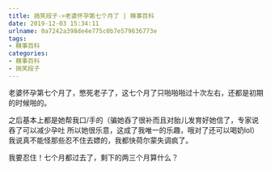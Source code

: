 ```yaml
---
title: 搞笑段子->老婆怀孕第七个月了 | 糗事百科
date: 2019-12-03 15:34:11
urlname: 0a7242a398de4e775c0b7e579636773e
tags: 
- 糗事百科
categories:
- 糗事百科
- 搞笑段子
---
```

老婆怀孕第七个月了，憋死老子了，这七个月了只啪啪啪过十次左右，还都是初期的时候啪的。

之后基本上都是她帮我口/手的（骗她吞了很补而且对胎儿发育好她信了，专家说吞了可以减少孕吐 所以她很乐意，这成了我唯一的乐趣，哦对了还可以喝奶lol）我说真不能怪那些忍不住去嫖的，我都快荷尔蒙失调疯了。

我要忍住！七个月都过去了，剩下的两三个月算什么？


